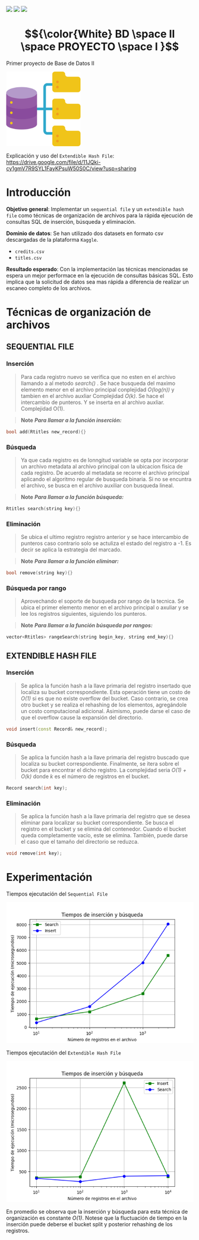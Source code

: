 
[![](https://img.shields.io/badge/github-blue?style=for-the-badge)](https://github.com/hamzamohdzubair/redant)
[![](https://img.shields.io/badge/book-blueviolet?style=for-the-badge)](https://hamzamohdzubair.github.io/redant/)
[![](https://img.shields.io/badge/API-yellow?style=for-the-badge)](https://docs.rs/crate/redant/latest)
# **$${\color{White} BD \space II \space PROYECTO \space I }$$** 
Primer proyecto de Base de Datos II

<img src="database.png" width="200">

Explicación y uso del `Extendible Hash File`: https://drive.google.com/file/d/11JQki-cy1gmV7R9SYL1FayKPsuW50S0C/view?usp=sharing

# **Introducción**

**Objetivo general**:
Implementar un `sequential file` y un `extendible hash file` como técnicas de organización de archivos para la rápida ejecución de consultas SQL de inserción, búsqueda y eliminación.

**Dominio de datos**:
Se han utilizado dos datasets en formato csv descargadas de la plataforma `Kaggle`.
- `credits.csv`
- `titles.csv`

**Resultado esperado**: Con la implementación las técnicas mencionadas se espera un mejor performace en la ejecución de consultas básicas SQL. Esto implica que la solicitud de datos sea mas rápida a diferencia de realizar un escaneo completo de los archivos. 

# **Técnicas de organización de archivos**

## **SEQUENTIAL FILE**

### **Inserción**
> Para cada registro nuevo se verifica que no esten en el archivo llamando a al metodo *search()* . Se hace busqueda del maximo elemento menor en el archivo principal conplejidad *O(log(n))* y tambien en el archivo auxliar Complejidad *O(k)*. Se hace el intercambio de punteros. Y se inserta en al archivo auxliar. Complejidad O(1).

>__Note__ _**Para llamar a la función inserción:**_
```cpp
bool add(Rtitles new_record){}
```


### **Búsqueda**
>Ya que cada registro es de lonngitud variable se opta por incorporar un archivo metadata al archivo principal con la ubicacion fisica de cada registro. De acuerdo al metadata se recorre el archivo principal aplicando el algoritmo regular de busqueda binaria. Si no se encuntra el archivo, se busca en el archivo auxiliar con busqueda lineal.

>__Note__ _**Para llamar a la función búsqueda:**_
```cpp
Rtitles search(string key){}
```


### **Eliminación**
>Se ubica el ultimo registro registro anterior y se hace intercambio de punteros caso contrario solo se actuliza el estado del registro a -1. Es decir se aplica la estrategia del marcado.

>__Note__ _**Para llamar a la función eliminar:**_
```cpp
bool remove(string key){}
```

### **Búsqueda por rango**
> Aprovechando el soporte de busqueda por rango de la tecnica. Se ubica el primer elemento menor en el archivo principal o axuliar y se lee los registros siguientes, siguiendo los punteros.


>__Note__ _**Para llamar a la función búsqueda por rangos:**_
```cpp
vector<Rtitles> rangeSearch(string begin_key, string end_key){}
```

## **EXTENDIBLE HASH FILE**

### **Inserción**
> Se aplica la función hash a la llave primaria del registro insertado que localiza su bucket correspondiente. Esta operación tiene un costo de *O(1)* si es que no existe overflow del bucket. Caso contrario, se crea otro bucket y se realiza el rehashing de los elementos, agregándole un costo computacional adicional. Asimismo, puede darse el caso de que el overflow cause la expansión del directorio.

```cpp
void insert(const Record& new_record);
```

### **Búsqueda**
> Se aplica la función hash a la llave primaria del registro buscado que localiza su bucket correspondiente. Finalmente, se itera sobre el bucket para encontrar el dicho registro. La complejidad seria *O(1) + O(k)* donde *k* es el número de registros en el bucket.

```cpp
Record search(int key);
```

### **Eliminación**
> Se aplica la función hash a la llave primaria del registro que se desea eliminar para localizar su bucket correspondiente. Se busca el registro en el bucket y se elimina del contenedor. Cuando el bucket queda completamente vacío, este se elimina. También, puede darse el caso que el tamaño del directorio se reduzca. 

```cpp
void remove(int key);
```

# **Experimentación**

Tiempos ejecutación del `Sequential File`

<img src="chart2.png">

Tiempos ejecutación del `Extendible Hash File`

<img src="chart.png">

En promedio se observa que la inserción y búsqueda para esta técnica de organización es constante *O(1)*.
Notese que la fluctuación de tiempo en la inserción puede deberse el bucket split y posterior rehashing de los registros.




